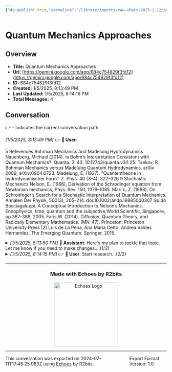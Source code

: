 ```yaml
---
{"dg-publish":true,"permalink":"/library/imports/raw-chats-2025-1-12/quantum-mechanics-approaches/"}
---
```


# Quantum Mechanics Approaches

## Overview
- **Title:** Quantum Mechanics Approaches 
- **Url:** [https://gemini.google.com/app/684c754829f3fd12](https://gemini.google.com/app/684c754829f3fd12)
- **ID:** 684c754829f3fd12
- **Created:** 1/5/2025, 8:13:49 PM
- **Last Updated:** 1/5/2025, 8:14:16 PM
- **Total Messages:** 4

## Conversation
👉 - Indicates the current conversation path

<i>[1/5/2025, 8:13:49 PM]</i> 👉 <b>👤 User</b>: 

5 References
Bohmian Mechanics and Madelung Hydrodynamics
Nauenberg, Michael (2014). Is Bohm’s Interpretation Consistent with Quantum Mechanics?. Quanta. 3. 43.
10.12743/quanta.v3i1.25.
Tsekov, R. Bohmian Mechanics versus Madelung Quantum Hydrodynamics. arXiv 2009, arXiv:0904.0723.
Madelung, E. (1927). "Quantentheorie in hydrodynamischer Form". Z. Phys. 40 (3–4): 322–326
9
Stochastic Mechanics
Nelson, E. (1966), Derivation of the Schrodinger equation from Newtonian mechanics, Phys. Rev. 150,
1079–1085.
Mari´c, Z. (1988). On Schrodinger’s Search for a Stochastic Interpretation of Quantum Mechanics. Annalen
Der Physik, 500(3), 205–214. doi:10.1002/andp.19885000307
Guido Bacciagaluppi. A Conceptual Introduction to Nelson’s Mechanics. Endophysics, time, quantum and
the subjective,World Scientific, Singapore, pp.367-388, 2005.
Faris,W. (2014). Diffusion, Quantum Theory, and Radically Elementary Mathematics. (MN-47). Princeton:
Princeton University Press
[2] Luis de La Pena, Ana Maria Cetto, Andrea Valdes Hernandez. The Emerging Quantum. Springer, 2015.<br>

<details style="margin-left: 0px">
<summary><i>[1/5/2025, 8:13:50 PM]</i> <b>🤖 Assistant</b>: Here's my plan to tackle that topic. Let me know if you need to make changes....(1/2)</summary>

---

<i>[1/5/2025, 8:13:50 PM]</i> <b>🤖 Assistant</b>: 

Here's my plan to tackle that topic. Let me know if you need to make changes.
http://googleusercontent.com/deep_research_confirmation_content/0
<br>

---

</details>

<details style="margin-left: 0px">
<summary><i>[1/5/2025, 8:14:15 PM]</i> 👉 <b>👤 User</b>: Start research...(2/2)</summary>

---

<i>[1/5/2025, 8:14:15 PM]</i> 👉 <b>👤 User</b>: Start research<br>
<i>[1/5/2025, 8:14:16 PM]</i> 👉 <b>🤖 Assistant</b>: 

I've completed your research. Feel free to ask me follow-up questions or request changes.

http://googleusercontent.com/immersive_entry_chip/0
<br>

---

</details>

---

<div align="center">

### Made with Echoes by R2bits

<a href="https://echoes.r2bits.com">
  <img src="https://images.squarespace-cdn.com/content/v1/6493af4741c13939d335f0b8/18b27467-2da2-43b7-8d44-234bccf4f462/MINI_ECHOES_LOGO_NORMAL_WHITE_TEXT_SMALL-05-14+%281%29.png?format=300w" alt="Echoes Logo" width="200"/>
</a>

</div>

---

<div style="display: flex; justify-content: space-between;">
  <span>This conversation was exported on 2024-07-11T17:48:25.983Z using <a href="https://echoes.r2bits.com">Echoes</a> by R2bits.</span>
  <span>Export Format Version: 1.0</span>
</div>

